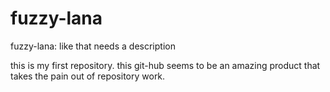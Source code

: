 fuzzy-lana
==========

fuzzy-lana: like that needs a description

this is my first repository. this git-hub seems to be an amazing product that takes the pain out of repository work.